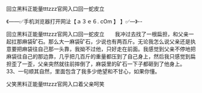 回立黑料正能量tttzzz官网入口回一蛇皮立

《——✅手机浏览器打开网沚【ａ３ｅ６. cOm 】 】✅—》--

回立黑料正能量tttzzz官网入口回一蛇皮立　　我冲过去找了一根扁担，和父亲一起扛那麻袋矿石。那么大一麻袋矿石，少说也有两百斤。无论我怎么说父亲还是执意要把麻袋往自己那一头靠，我拗不过他，只好走在前面。我感觉到父亲不停地把麻袋往自己的那边靠，几乎把几百斤的重量都压到了自己身上，然后我只感觉到扁担歪了一歪，父亲突然就往前摔倒了，麻袋里的矿石一下子都砸到了他身上。
		33、一句顺其自然，里面包含了我多少绝望和不甘心，如果你懂。





父笑黑料正能量tttzzz官网入口着父亲呵笑
